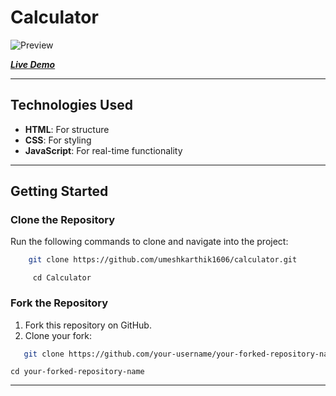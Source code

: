 # Calculator

![Preview](https://github.com/user-attachments/assets/3be2abf0-e59c-4571-b023-322d8cfba7df)

[***Live Demo***](https://Calculator.jomon.dev)  

---

## Technologies Used  
- **HTML**: For structure  
- **CSS**: For styling  
- **JavaScript**: For real-time functionality  

---

## Getting Started  

### Clone the Repository  
Run the following commands to clone and navigate into the project:  

```bash  
    git clone https://github.com/umeshkarthik1606/calculator.git

```
```
     cd Calculator
```
  

### Fork the Repository  
1. Fork this repository on GitHub.  
2. Clone your fork:  

```bash  
   git clone https://github.com/your-username/your-forked-repository-name.git

 ```
    cd your-forked-repository-name    
   
---


